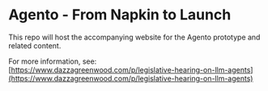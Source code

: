 # Agento - From Napkin to Launch

This repo will host the accompanying website for the Agento prototype and related content.

For more information, see: [https://www.dazzagreenwood.com/p/legislative-hearing-on-llm-agents](https://www.dazzagreenwood.com/p/legislative-hearing-on-llm-agents)
